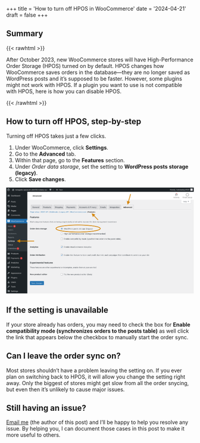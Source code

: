+++
title = 'How to turn off HPOS in WooCommerce'
date = '2024-04-21'
draft = false
+++

## Summary

{{< rawhtml >}}
<div class="rounded-lg px-8 py-4 bg-[#9D6095E3] text-gray-50 text-lg">
	<p>After October 2023, new WooCommerce stores will have High-Performance Order Storage (HPOS) turned on by default. HPOS changes how WooCommerce saves orders in the database—they are no longer saved as WordPress posts and it’s supposed to be faster. However, some plugins might not work with HPOS. If a plugin you want to use is not compatible with HPOS, here is how you can disable HPOS.</p>
</div>
{{< /rawhtml >}}

## How to turn off HPOS, step-by-step

Turning off HPOS takes just a few clicks.

1.  Under WooCommerce, click **Settings**.
2.  Go to the **Advanced** tab.
3.  Within that page, go to the **Features** section.
4.  Under _Order data storage_, set the setting to **WordPress posts storage (legacy)**.
5.  Click **Save changes**.

![Screenshot showing how to navigate to the settings page in WooCommerce where HPOS can be turned off.](turn-off-hpos-woocommerce.png)

## If the setting is unavailable

If your store already has orders, you may need to check the box for **Enable compatibility mode (synchronizes orders to the posts table)** as well click the link that appears below the checkbox to manually start the order sync.

## Can I leave the order sync on?

Most stores shouldn’t have a problem leaving the setting on. If you ever plan on switching back to HPOS, it will allow you change the setting right away. Only the biggest of stores might get slow from all the order snycing, but even then it’s unlikely to cause major issues.

## Still having an issue?

[Email me](mailto:john@getdashify.com) (the author of this post) and I’ll be happy to help you resolve any issue. By helping you, I can document those cases in this post to make it more useful to others.
